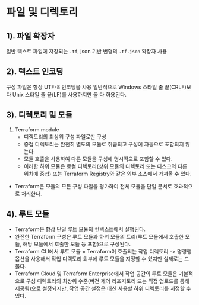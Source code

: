 # 파일 및 디렉토리

## 1). 파일 확장자
일반 텍스트 파일에 저장되는 `.tf`, json 기반 변형의 `.tf.json` 확장자 사용

## 2). 텍스트 인코딩
구성 파일은 항상 UTF-8 인코딩을 사용
일반적으로 Windows 스타일 줄 끝(CRLF)보다 Unix 스타일 줄 끝(LF)를 사용하지만 둘 다 허용된다.

## 3). 디렉토리 및 모듈
1. Terraform module
    - 디렉토리의 최상위 구성 파일로만 구성
    - 중첩 디렉토리는 완전히 별도의 모듈로 취급되고 구성에 자동으로 포함되지 않는다.
    - 모듈 호출을 사용하여 다른 모듈을 구성에 명시적으로 포함할 수 있다.
    - 이러한 하위 모듈은 로컬 디렉토리(상위 모듈의 디렉토리 또는 디스크의 다른 위치에 중첩) 또는 Terraform Registry와 같은 외부 소스에서 가져올 수 있다.

- Terraform은 모듈의 모든 구성 파일을 평가하여 전체 모듈을 단일 문서로 효과적으로 처리한다.

## 4). 루트 모듈
- Terraform은 항상 단일 루트 모듈의 컨텍스트에서 실행된다.
- 완전한 Terraform 구성은 루트 모듈과 하위 모듈의 트리(루트 모듈에서 호출한 모듈, 해당 모듈에서 호출한 모듈 등 포함)으로 구성된다.
- Terraform CLI에서 루트 모듈 = Terraform이 호출되는 작업 디렉토리
    -> 명령행 옵션을 사용해서 작업 디렉토리 외부에 루트 모듈을 지정할 수 있지만 실제로는 드물다.
- Terraform Cloud 및 Terraform Enterprise에서 작업 공간의 루트 모듈은 기본적으로 구성 디렉토리의 최상위 수준(버전 제어 리포지토리 또는 직접 업로드를 통해 제공됨)으로 설정되지만, 작업 공간 설정은 대신 사용할 하위 디렉토리를 지정할 수 있다.
